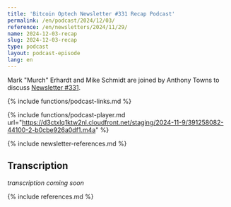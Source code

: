 ```yaml
---
title: 'Bitcoin Optech Newsletter #331 Recap Podcast'
permalink: /en/podcast/2024/12/03/
reference: /en/newsletters/2024/11/29/
name: 2024-12-03-recap
slug: 2024-12-03-recap
type: podcast
layout: podcast-episode
lang: en
---
```

Mark "Murch" Erhardt and Mike Schmidt are joined by Anthony Towns to discuss [Newsletter #331]({{page.reference}}).

{% include functions/podcast-links.md %}

{% include functions/podcast-player.md url="https://d3ctxlq1ktw2nl.cloudfront.net/staging/2024-11-9/391258082-44100-2-b0cbe926a0df1.m4a" %}

{% include newsletter-references.md %}

## Transcription

_transcription coming soon_

{% include references.md %}
